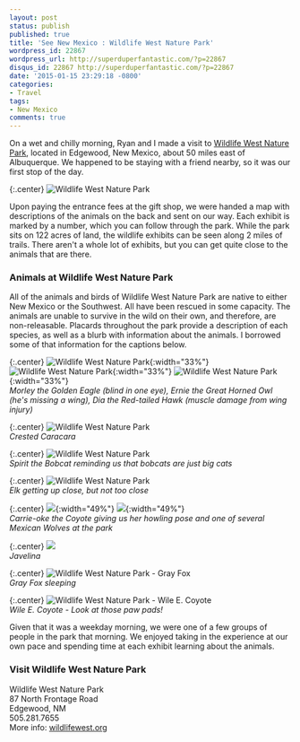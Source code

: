 ```yaml
---
layout: post
status: publish
published: true
title: 'See New Mexico : Wildlife West Nature Park'
wordpress_id: 22867
wordpress_url: http://superduperfantastic.com/?p=22867
disqus_id: 22867 http://superduperfantastic.com/?p=22867
date: '2015-01-15 23:29:18 -0800'
categories:
- Travel
tags:
- New Mexico
comments: true
---
```

On a wet and chilly morning, Ryan and I made a visit to [Wildlife West Nature Park](http://wildlifewest.org/ "Wildlife West Nature Park"), located in Edgewood, New Mexico, about 50 miles east of Albuquerque. We happened to be staying with a friend nearby, so it was our first stop of the day.

{:.center}
![Wildlife West Nature Park](https://farm4.staticflickr.com/3948/15426990479_42fb3584e4_c.jpg)

Upon paying the entrance fees at the gift shop, we were handed a map with descriptions of the animals on the back and sent on our way. Each exhibit is marked by a number, which you can follow through the park. While the park sits on 122 acres of land, the wildlife exhibits can be seen along 2 miles of trails. There aren't a whole lot of exhibits, but you can get quite close to the animals that are there.

### Animals at Wildlife West Nature Park ###

All of the animals and birds of Wildlife West Nature Park are native to either New Mexico or the Southwest. All have been rescued in some capacity. The animals are unable to survive in the wild on their own, and therefore, are non-releasable. Placards throughout the park provide a description of each species, as well as a blurb with information about the animals. I borrowed some of that information for the captions below.

{:.center}
![Wildlife West Nature Park](https://farm4.staticflickr.com/3941/15613645815_c34d86649d.jpg){:width="33%"} ![Wildlife West Nature Park](https://farm4.staticflickr.com/3952/15428052390_36946602cd.jpg){:width="33%"} ![Wildlife West Nature Park](https://farm4.staticflickr.com/3953/14992894434_2dcfddc250.jpg){:width="33%"}  
_Morley the Golden Eagle (blind in one eye), Ernie the Great Horned Owl (he's missing a wing), Dia the Red-tailed Hawk (muscle damage from wing injury)_

{:.center}
![Wildlife West Nature Park](https://farm4.staticflickr.com/3956/15614479722_1f992177d3_c.jpg)  
_Crested Caracara_

{:.center}
![Wildlife West Nature Park](https://farm4.staticflickr.com/3936/14992897144_d251e87c50_c.jpg)  
_Spirit the Bobcat reminding us that bobcats are just big cats_

{:.center}
![Wildlife West Nature Park](https://farm6.staticflickr.com/5602/15610991601_ef03dbde99_c.jpg)  
_Elk getting up close, but not too close_

{:.center}
![](https://farm4.staticflickr.com/3949/15589989786_647a2dca73_z.jpg){:width="49%"} ![](https://farm4.staticflickr.com/3953/15427014319_d80c9c29d9_z.jpg){:width="49%"}  
_Carrie-oke the Coyote giving us her howling pose and one of several Mexican Wolves at the park_

{:.center}
![](https://farm6.staticflickr.com/5600/15610985331_18954f9a35_c.jpg)  
_Javelina_

{:.center}
![Wildlife West Nature Park - Gray Fox](https://farm4.staticflickr.com/3945/15610995951_c56986fff4_c.jpg)  
_Gray Fox sleeping_

{:.center}
![Wildlife West Nature Park - Wile E. Coyote](https://farm4.staticflickr.com/3944/15428085910_01b8fe07bb_c.jpg)  
_Wile E. Coyote - Look at those paw pads!_

Given that it was a weekday morning, we were one of a few groups of people in the park that morning. We enjoyed taking in the experience at our own pace and spending time at each exhibit learning about the animals.

### Visit Wildlife West Nature Park

Wildlife West Nature Park  
87 North Frontage Road  
Edgewood, NM  
505.281.7655  
More info: [wildlifewest.org](http://wildlifewest.org/)
